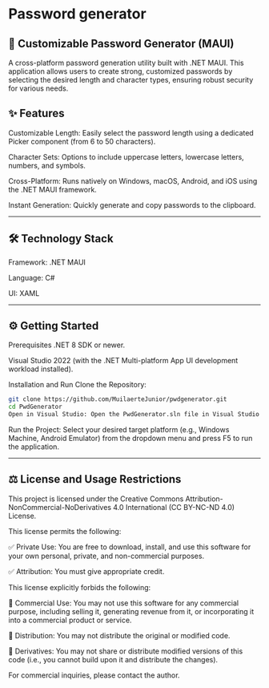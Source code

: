 # Password generator

## 🔐 Customizable Password Generator (MAUI)
A cross-platform password generation utility built with .NET MAUI. This application allows users to create strong, customized passwords by selecting the desired length and character types, ensuring robust security for various needs.


## ✨ Features
Customizable Length: Easily select the password length using a dedicated Picker component (from 6 to 50 characters).

Character Sets: Options to include uppercase letters, lowercase letters, numbers, and symbols.

Cross-Platform: Runs natively on Windows, macOS, Android, and iOS using the .NET MAUI framework.

Instant Generation: Quickly generate and copy passwords to the clipboard.

<hr>

## 🛠️ Technology Stack
Framework: .NET MAUI

Language: C#

UI: XAML

<hr>

## ⚙️ Getting Started
Prerequisites
.NET 8 SDK or newer.

Visual Studio 2022 (with the .NET Multi-platform App UI development workload installed).

Installation and Run
Clone the Repository:

```Bash
git clone https://github.com/MuilaerteJunior/pwdgenerator.git
cd PwdGenerator
Open in Visual Studio: Open the PwdGenerator.sln file in Visual Studio 2022.
```

Run the Project: Select your desired target platform (e.g., Windows Machine, Android Emulator) from the dropdown menu and press F5 to run the application.

<hr>

## ⚖️ License and Usage Restrictions
This project is licensed under the Creative Commons Attribution-NonCommercial-NoDerivatives 4.0 International (CC BY-NC-ND 4.0) License.

This license permits the following:

✅ Private Use: You are free to download, install, and use this software for your own personal, private, and non-commercial purposes.

✅ Attribution: You must give appropriate credit.

This license explicitly forbids the following:

🚫 Commercial Use: You may not use this software for any commercial purpose, including selling it, generating revenue from it, or incorporating it into a commercial product or service.

🚫 Distribution: You may not distribute the original or modified code.

🚫 Derivatives: You may not share or distribute modified versions of this code (i.e., you cannot build upon it and distribute the changes).

For commercial inquiries, please contact the author.